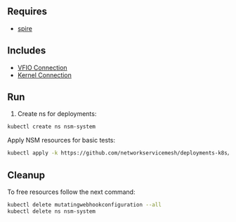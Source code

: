 ## Requires

- [spire](../spire)

## Includes

- [VFIO Connection](../use-cases/Vfio2Noop)
- [Kernel Connection](../use-cases/SriovKernel2Noop)

## Run

1. Create ns for deployments:
```bash
kubectl create ns nsm-system
```

Apply NSM resources for basic tests:
```bash
kubectl apply -k https://github.com/networkservicemesh/deployments-k8s/examples/sriov?ref=87cd1461f84285b65455b34225152a32da3c8ab5
```

## Cleanup

To free resources follow the next command:
```bash
kubectl delete mutatingwebhookconfiguration --all
kubectl delete ns nsm-system
```

